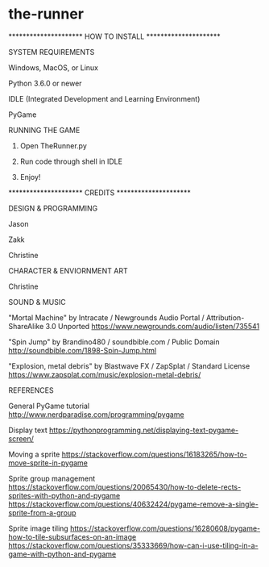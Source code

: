 # the-runner

********************* HOW TO INSTALL *********************

SYSTEM REQUIREMENTS

Windows, MacOS, or Linux

Python 3.6.0 or newer

IDLE (Integrated Development and Learning Environment)

PyGame

RUNNING THE GAME

1. Open TheRunner.py

2. Run code through shell in IDLE

3. Enjoy!

********************* CREDITS *********************

DESIGN & PROGRAMMING

Jason

Zakk

Christine


CHARACTER & ENVIORNMENT ART

Christine


SOUND & MUSIC

"Mortal Machine" by Intracate / Newgrounds Audio Portal / Attribution-ShareAlike 3.0 Unported
https://www.newgrounds.com/audio/listen/735541

"Spin Jump" by Brandino480 / soundbible.com / Public Domain
http://soundbible.com/1898-Spin-Jump.html

"Explosion, metal debris" by Blastwave FX / ZapSplat / Standard License
https://www.zapsplat.com/music/explosion-metal-debris/



REFERENCES

General PyGame tutorial
http://www.nerdparadise.com/programming/pygame

Display text
https://pythonprogramming.net/displaying-text-pygame-screen/

Moving a sprite
https://stackoverflow.com/questions/16183265/how-to-move-sprite-in-pygame

Sprite group management
https://stackoverflow.com/questions/20065430/how-to-delete-rects-sprites-with-python-and-pygame
https://stackoverflow.com/questions/40632424/pygame-remove-a-single-sprite-from-a-group

Sprite image tiling
https://stackoverflow.com/questions/16280608/pygame-how-to-tile-subsurfaces-on-an-image
https://stackoverflow.com/questions/35333669/how-can-i-use-tiling-in-a-game-with-python-and-pygame
